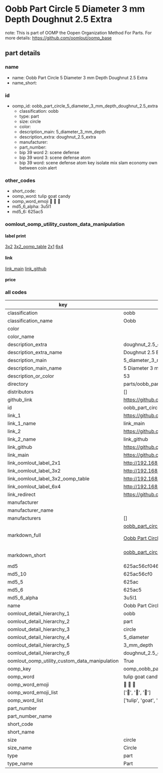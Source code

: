 # Oobb Part Circle 5 Diameter 3 mm Depth Doughnut 2.5 Extra  

note: This is part of OOMP the Oopen Organization Method For Parts. For more details: https://github.com/oomlout/oomp_base

##  part details
  







### name
* name: Oobb Part Circle 5 Diameter 3 mm Depth Doughnut 2.5 Extra
* name_short: 
### id
* oomp_id: oobb_part_circle_5_diameter_3_mm_depth_doughnut_2.5_extra
  * classification: oobb
  * type: part
  * size: circle
  * color: 
  * description_main: 5_diameter_3_mm_depth
  * description_extra: doughnut_2.5_extra
  * manufacturer: 
  * part_number: 
  * bip 39 word 2: scene defense
  * bip 39 word 3: scene defense atom
  * bip 39 word: scene defense atom key isolate mix slam economy own between coin alert

### other_codes
* short_code: 
* oomp_word: tulip goat candy
* oomp_word_emoji :tulip: :goat: :candy:
* md5_6_alpha: 3u5l1
* md5_6: 625ac5






### oomlout_oomp_utility_custom_data_manipulation
#### label print
[3x2](http://192.168.1.245:1112/?label=oomp%203u5l1)
[3x2_oomp_table](http://192.168.1.108:1112/?label=oomp%203u5l1)
[2x1](http://192.168.1.242:1112/?label=oomp%203u5l1)
[6x4](http://192.168.1.55:1112/?label=oomp%203u5l1)    

#### link

[link_main](https://github.com/oomlout/oomlout_oomp_version_1_messy/tree/main/parts/oobb_part_circle_5_diameter_3_mm_depth_doughnut_2.5_extra) [link_github](https://github.com/oomlout/oomlout_oomp_version_1_messy/tree/main/parts/oobb_part_circle_5_diameter_3_mm_depth_doughnut_2.5_extra)                             

#### price







### all codes 
| key | value |  
| --- | --- |  
| classification | oobb |  
| classification_name | Oobb |  
| color |  |  
| color_name |  |  
| description_extra | doughnut_2.5_extra |  
| description_extra_name | Doughnut 2.5 Extra |  
| description_main | 5_diameter_3_mm_depth |  
| description_main_name | 5 Diameter 3 mm Depth |  
| description_or_color | 53 |  
| directory | parts/oobb_part_circle_5_diameter_3_mm_depth_doughnut_2.5_extra |  
| distributors | [] |  
| github_link | https://github.com/oomlout/oomlout_oomp_part_src/tree/main/parts/oobb_part_circle_5_diameter_3_mm_depth_doughnut_2.5_extra |  
| id | oobb_part_circle_5_diameter_3_mm_depth_doughnut_2.5_extra |  
| link_1 | https://github.com/oomlout/oomlout_oomp_version_1_messy/tree/main/parts/oobb_part_circle_5_diameter_3_mm_depth_doughnut_2.5_extra |  
| link_1_name | link_main |  
| link_2 | https://github.com/oomlout/oomlout_oomp_version_1_messy/tree/main/parts/oobb_part_circle_5_diameter_3_mm_depth_doughnut_2.5_extra |  
| link_2_name | link_github |  
| link_github | https://github.com/oomlout/oomlout_oomp_version_1_messy/tree/main/parts/oobb_part_circle_5_diameter_3_mm_depth_doughnut_2.5_extra |  
| link_main | https://github.com/oomlout/oomlout_oomp_version_1_messy/tree/main/parts/oobb_part_circle_5_diameter_3_mm_depth_doughnut_2.5_extra |  
| link_oomlout_label_2x1 | http://192.168.1.242:1112/?label=oomp%203u5l1 |  
| link_oomlout_label_3x2 | http://192.168.1.245:1112/?label=oomp%203u5l1 |  
| link_oomlout_label_3x2_oomp_table | http://192.168.1.108:1112/?label=oomp%203u5l1 |  
| link_oomlout_label_6x4 | http://192.168.1.55:1112/?label=oomp%203u5l1 |  
| link_redirect | https://github.com/oomlout/oomlout_oomp_version_1_messy/tree/main/parts/oobb_part_circle_5_diameter_3_mm_depth_doughnut_2.5_extra |  
| manufacturer |  |  
| manufacturer_name |  |  
| manufacturers | [] |  
| markdown_full | [oobb_part_circle_5_diameter_3_mm_depth_doughnut_2.5_extra](none)<br>[](none)<br>[Oobb Part Circle 5 Diameter 3 Mm Depth Doughnut 2.5 Extra](none)<br><br> |  
| markdown_short | [oobb_part_circle_5_diameter_3_mm_depth_doughnut_2.5_extra](none)<br><br> |  
| md5 | 625ac56cf0463962383b47a01c8e5e04 |  
| md5_10 | 625ac56cf0 |  
| md5_5 | 625ac |  
| md5_6 | 625ac5 |  
| md5_6_alpha | 3u5l1 |  
| name | Oobb Part Circle 5 Diameter 3 mm Depth Doughnut 2.5 Extra |  
| oomlout_detail_hierarchy_1 | oobb |  
| oomlout_detail_hierarchy_2 | part |  
| oomlout_detail_hierarchy_3 | circle |  
| oomlout_detail_hierarchy_4 | 5_diameter |  
| oomlout_detail_hierarchy_5 | 3_mm_depth |  
| oomlout_detail_hierarchy_6 | doughnut_2.5_extra |  
| oomlout_oomp_utility_custom_data_manipulation | True |  
| oomp_key | oomp_oobb_part_circle_5_diameter_3_mm_depth_doughnut_2.5_extra |  
| oomp_word | tulip goat candy |  
| oomp_word_emoji | :tulip: :goat: :candy: |  
| oomp_word_emoji_list | [':tulip:', ':goat:', ':candy:'] |  
| oomp_word_list | ['tulip', 'goat', 'candy'] |  
| part_number |  |  
| part_number_name |  |  
| short_code |  |  
| short_name |  |  
| size | circle |  
| size_name | Circle |  
| type | part |  
| type_name | Part |  
